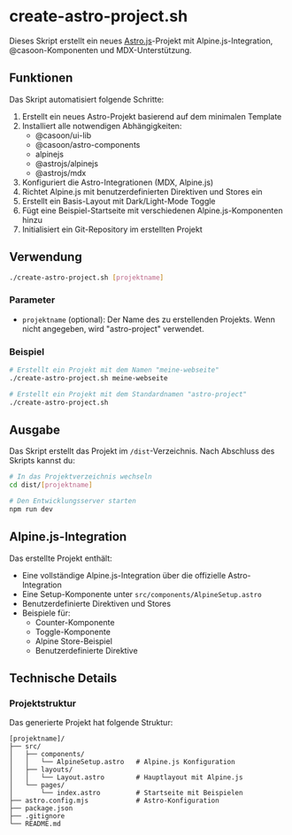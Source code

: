 # create-astro-project.sh

Dieses Skript erstellt ein neues [Astro.js](https://astro.build/)-Projekt mit Alpine.js-Integration, @casoon-Komponenten und MDX-Unterstützung.

## Funktionen

Das Skript automatisiert folgende Schritte:

1. Erstellt ein neues Astro-Projekt basierend auf dem minimalen Template
2. Installiert alle notwendigen Abhängigkeiten:
   - @casoon/ui-lib
   - @casoon/astro-components  
   - alpinejs
   - @astrojs/alpinejs
   - @astrojs/mdx
3. Konfiguriert die Astro-Integrationen (MDX, Alpine.js)
4. Richtet Alpine.js mit benutzerdefinierten Direktiven und Stores ein
5. Erstellt ein Basis-Layout mit Dark/Light-Mode Toggle
6. Fügt eine Beispiel-Startseite mit verschiedenen Alpine.js-Komponenten hinzu
7. Initialisiert ein Git-Repository im erstellten Projekt

## Verwendung

```bash
./create-astro-project.sh [projektname]
```

### Parameter

- `projektname` (optional): Der Name des zu erstellenden Projekts. Wenn nicht angegeben, wird "astro-project" verwendet.

### Beispiel

```bash
# Erstellt ein Projekt mit dem Namen "meine-webseite"
./create-astro-project.sh meine-webseite

# Erstellt ein Projekt mit dem Standardnamen "astro-project"
./create-astro-project.sh
```

## Ausgabe

Das Skript erstellt das Projekt im `/dist`-Verzeichnis. Nach Abschluss des Skripts kannst du:

```bash
# In das Projektverzeichnis wechseln
cd dist/[projektname]

# Den Entwicklungsserver starten
npm run dev
```

## Alpine.js-Integration

Das erstellte Projekt enthält:

- Eine vollständige Alpine.js-Integration über die offizielle Astro-Integration
- Eine Setup-Komponente unter `src/components/AlpineSetup.astro`
- Benutzerdefinierte Direktiven und Stores
- Beispiele für:
  - Counter-Komponente
  - Toggle-Komponente  
  - Alpine Store-Beispiel
  - Benutzerdefinierte Direktive

## Technische Details

### Projektstruktur

Das generierte Projekt hat folgende Struktur:

```
[projektname]/
├── src/
│   ├── components/
│   │   └── AlpineSetup.astro   # Alpine.js Konfiguration
│   ├── layouts/
│   │   └── Layout.astro        # Hauptlayout mit Alpine.js
│   └── pages/
│       └── index.astro         # Startseite mit Beispielen
├── astro.config.mjs            # Astro-Konfiguration
├── package.json
├── .gitignore
└── README.md
``` 